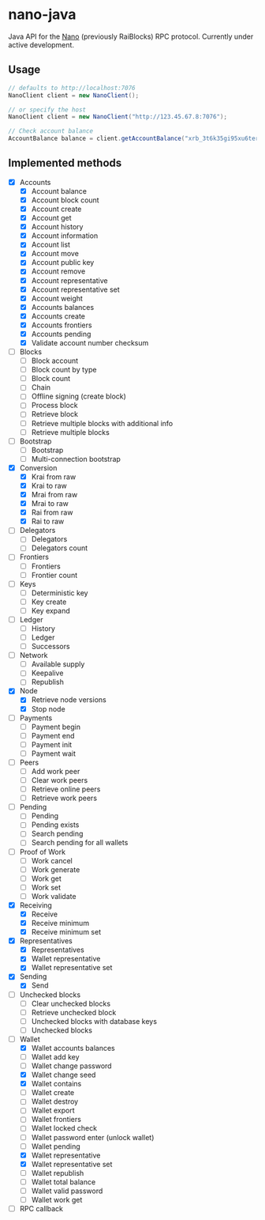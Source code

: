 # nano-java

Java API for the [Nano](http://nano.org/en) (previously RaiBlocks) RPC protocol. Currently under active development.

## Usage

```java
// defaults to http://localhost:7076
NanoClient client = new NanoClient();

// or specify the host
NanoClient client = new NanoClient("http://123.45.67.8:7076");

// Check account balance
AccountBalance balance = client.getAccountBalance("xrb_3t6k35gi95xu6tergt6p69ck76ogmitsa8mnijtpxm9fkcm736xtoncuohr3");
```

## Implemented methods

- [x] Accounts
  - [x] Account balance
  - [x] Account block count
  - [x] Account create
  - [x] Account get
  - [x] Account history
  - [x] Account information
  - [x] Account list
  - [x] Account move
  - [x] Account public key
  - [x] Account remove
  - [x] Account representative
  - [x] Account representative set
  - [x] Account weight
  - [x] Accounts balances
  - [x] Accounts create
  - [x] Accounts frontiers
  - [x] Accounts pending
  - [x] Validate account number checksum
- [ ] Blocks
  - [ ] Block account
  - [ ] Block count by type
  - [ ] Block count
  - [ ] Chain
  - [ ] Offline signing (create block)
  - [ ] Process block
  - [ ] Retrieve block
  - [ ] Retrieve multiple blocks with additional info
  - [ ] Retrieve multiple blocks
- [ ] Bootstrap
  - [ ] Bootstrap
  - [ ] Multi-connection bootstrap
- [x] Conversion
  - [x] Krai from raw
  - [x] Krai to raw
  - [x] Mrai from raw
  - [x] Mrai to raw
  - [x] Rai from raw
  - [x] Rai to raw
- [ ] Delegators
  - [ ] Delegators
  - [ ] Delegators count
- [ ] Frontiers
  - [ ] Frontiers
  - [ ] Frontier count
- [ ] Keys
  - [ ] Deterministic key
  - [ ] Key create
  - [ ] Key expand
- [ ] Ledger
  - [ ] History
  - [ ] Ledger
  - [ ] Successors
- [ ] Network
  - [ ] Available supply
  - [ ] Keepalive
  - [ ] Republish
- [x] Node
  - [x] Retrieve node versions
  - [x] Stop node
- [ ] Payments
  - [ ] Payment begin
  - [ ] Payment end
  - [ ] Payment init
  - [ ] Payment wait
- [ ] Peers
  - [ ] Add work peer
  - [ ] Clear work peers
  - [ ] Retrieve online peers
  - [ ] Retrieve work peers
- [ ] Pending
  - [ ] Pending
  - [ ] Pending exists
  - [ ] Search pending
  - [ ] Search pending for all wallets
- [ ] Proof of Work
  - [ ] Work cancel
  - [ ] Work generate
  - [ ] Work get
  - [ ] Work set
  - [ ] Work validate
- [x] Receiving
  - [x] Receive
  - [x] Receive minimum
  - [x] Receive minimum set
- [x] Representatives
  - [x] Representatives
  - [x] Wallet representative
  - [x] Wallet representative set
- [x] Sending
  - [x] Send
- [ ] Unchecked blocks
  - [ ] Clear unchecked blocks
  - [ ] Retrieve unchecked block
  - [ ] Unchecked blocks with database keys
  - [ ] Unchecked blocks
- [ ] Wallet
  - [x] Wallet accounts balances
  - [ ] Wallet add key
  - [ ] Wallet change password
  - [x] Wallet change seed
  - [x] Wallet contains
  - [ ] Wallet create
  - [ ] Wallet destroy
  - [ ] Wallet export
  - [ ] Wallet frontiers
  - [ ] Wallet locked check
  - [ ] Wallet password enter (unlock wallet)
  - [ ] Wallet pending
  - [x] Wallet representative
  - [x] Wallet representative set
  - [ ] Wallet republish
  - [ ] Wallet total balance
  - [ ] Wallet valid password
  - [ ] Wallet work get
- [ ] RPC callback
